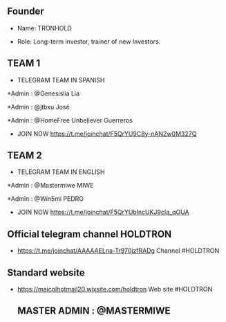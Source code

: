 ## Founder

* Name: TRONHOLD

* Role: Long-term investor, trainer of new Investors.

## TEAM 1
* TELEGRAM TEAM IN SPANISH

*Admin : @Genesislia  Lia

*Admin : @jtbxu       José

*Admin : @HomeFree   Unbeliever Guerreros


* JOIN NOW https://t.me/joinchat/F5QrYU9C8y-nAN2w0M327Q

## TEAM 2

* TELEGRAM TEAM IN ENGLISH

*Admin : @Mastermiwe    MIWE

*Admin : @Win5mi        PEDRO

* JOIN NOW https://t.me/joinchat/F5QrYUblncUKJ9cIa_qOUA

## Official telegram channel HOLDTRON

* https://t.me/joinchat/AAAAAELna-Tr970jzfRADg Channel #HOLDTRON

## Standard website
* https://maicolhotmail20.wixsite.com/holdtron Web site #HOLDTRON


     ## MASTER ADMIN :  @MASTERMIWE   
